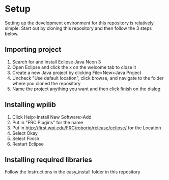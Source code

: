 # Setup

Setting up the development environment for this repository is relatively simple. Start out by cloning this repository and then follow the 3 steps below.

## Importing project
1. Search for and install Eclipse Java Neon 3
2. Open Eclipse and click the x on the welcome tab to close it
3. Create a new Java project by clicking File>New>Java Project
4. Uncheck "Use default location", click browse, and navigate to the folder where you cloned the repository
5. Name the project anything you want and then click finish on the dialog


## Installing wpilib
1. Click Help>Install New Software>Add
2. Put in "FRC Plugins" for the name
3. Put in http://first.wpi.edu/FRC/roborio/release/eclipse/ for the Location
4. Select Okay
5. Select Finish
6. Restart Eclipse

## Installing required libraries
Follow the Instructions in the easy_install folder in this repository
	

